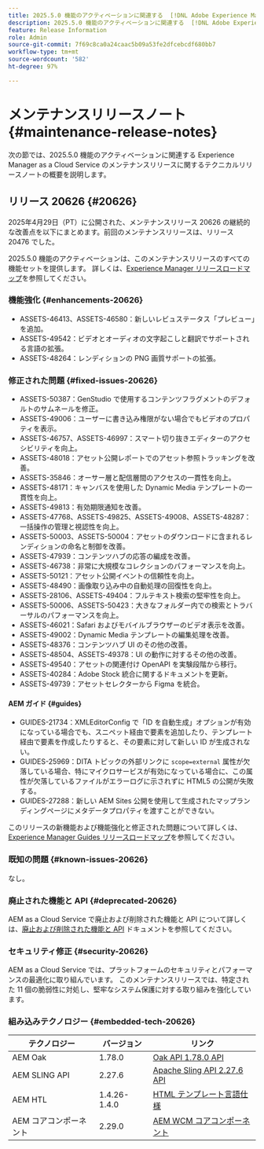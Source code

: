 ```yaml
---
title: 2025.5.0 機能のアクティベーションに関連する  [!DNL Adobe Experience Manager]  as a Cloud Service のメンテナンスリリースノート。
description: 2025.5.0 機能のアクティベーションに関連する  [!DNL Adobe Experience Manager]  as a Cloud Service のメンテナンスリリースノート。
feature: Release Information
role: Admin
source-git-commit: 7f69c8ca0a24caac5b09a53fe2dfcebcdf680bb7
workflow-type: tm+mt
source-wordcount: '582'
ht-degree: 97%

---
```


# メンテナンスリリースノート {#maintenance-release-notes}

次の節では、2025.5.0 機能のアクティベーションに関連する Experience Manager as a Cloud Service のメンテナンスリリースに関するテクニカルリリースノートの概要を説明します。

## リリース 20626 {#20626}

2025年4月29日（PT）に公開された、メンテナンスリリース 20626 の継続的な改善点を以下にまとめます。前回のメンテナンスリリースは、リリース 20476 でした。

2025.5.0 機能のアクティベーションは、このメンテナンスリリースのすべての機能セットを提供します。 詳しくは、[Experience Manager リリースロードマップ](https://experienceleague.adobe.com/ja/docs/experience-manager-release-information/aem-release-updates/update-releases-roadmap)を参照してください。

### 機能強化 {#enhancements-20626}

* ASSETS-46413、ASSETS-46580：新しいレビュステータス「プレビュー」を追加。
* ASSETS-49542：ビデオとオーディオの文字起こしと翻訳でサポートされる言語の拡張。
* ASSETS-48264：レンディションの PNG 画質サポートの拡張。

### 修正された問題 {#fixed-issues-20626}

* ASSETS-50387：GenStudio で使用するコンテンツフラグメントのデフォルトのサムネールを修正。
* ASSETS-49006：ユーザーに書き込み権限がない場合でもビデオのプロパティを表示。
* ASSETS-46757、ASSETS-46997：スマート切り抜きエディターのアクセシビリティを向上。
* ASSETS-48018：アセット公開レポートでのアセット参照トラッキングを改善。
* ASSETS-35846：オーサー層と配信層間のアクセスの一貫性を向上。
* ASSETS-48171：キャンバスを使用した Dynamic Media テンプレートの一貫性を向上。
* ASSETS-49813：有効期限通知を改善。
* ASSETS-47768、ASSETS-49825、ASSETS-49008、ASSETS-48287：一括操作の管理と視認性を向上。
* ASSETS-50003、ASSETS-50004：アセットのダウンロードに含まれるレンディションの命名と制御を改善。
* ASSETS-47939：コンテンツハブの応答の編成を改善。
* ASSETS-46738：非常に大規模なコレクションのパフォーマンスを向上。
* ASSETS-50121：アセット公開イベントの信頼性を向上。
* ASSETS-48490：画像取り込み中の自動処理の回復性を向上。
* ASSETS-28106、ASSETS-49404：フルテキスト検索の堅牢性を向上。
* ASSETS-50006、ASSETS-50423：大きなフォルダー内での検索とトラバーサルのパフォーマンスを向上。
* ASSETS-46021：Safari およびモバイルブラウザーのビデオ表示を改善。
* ASSETS-49002：Dynamic Media テンプレートの編集処理を改善。
* ASSETS-48376：コンテンツハブ UI のその他の改善。
* ASSETS-48504、ASSETS-49378：UI の動作に対するその他の改善。
* ASSETS-49540：アセットの関連付け OpenAPI を実験段階から移行。
* ASSETS-40284：Adobe Stock 統合に関するドキュメントを更新。
* ASSETS-49739：アセットセレクターから Figma を統合。

#### AEM ガイド {#guides}

* GUIDES-21734：XMLEditorConfig で「ID を自動生成」オプションが有効になっている場合でも、スニペット経由で要素を追加したり、テンプレート経由で要素を作成したりすると、その要素に対して新しい ID が生成されない。
* GUIDES-25969：DITA トピックの外部リンクに `scope=external` 属性が欠落している場合、特にマイクロサービスが有効になっている場合に、この属性が欠落しているファイルがエラーログに示されずに HTML5 の公開が失敗する。
* GUIDES-27288：新しい AEM Sites 公開を使用して生成されたマップランディングページにメタデータプロパティを渡すことができない。

このリリースの新機能および機能強化と修正された問題について詳しくは、[Experience Manager Guides リリースロードマップ](https://experienceleague.adobe.com/ja/docs/experience-manager-guides/using/release-info/aem-guides-releases-roadmap)を参照してください。

### 既知の問題 {#known-issues-20626}

なし。

### 廃止された機能と API {#deprecated-20626}

AEM as a Cloud Service で廃止および削除された機能と API について詳しくは、[廃止および削除された機能と API](/help/release-notes/deprecated-removed-features.md) ドキュメントを参照してください。

### セキュリティ修正 {#security-20626}

AEM as a Cloud Service では、プラットフォームのセキュリティとパフォーマンスの最適化に取り組んでいます。 このメンテナンスリリースでは、特定された 11 個の脆弱性に対処し、堅牢なシステム保護に対する取り組みを強化しています。

### 組み込みテクノロジー {#embedded-tech-20626}

| テクノロジー | バージョン | リンク |
|---|---|---|
| AEM Oak | 1.78.0 | [Oak API 1.78.0 API](https://www.javadoc.io/doc/org.apache.jackrabbit/oak-api/1.78.0/index.html) |
| AEM SLING API | 2.27.6 | [Apache Sling API 2.27.6 API](https://www.javadoc.io/doc/org.apache.sling/org.apache.sling.api/latest/index.html) |
| AEM HTL | 1.4.26-1.4.0 | [HTML テンプレート言語仕様](https://github.com/adobe/htl-spec) |
| AEM コアコンポーネント | 2.29.0 | [AEM WCM コアコンポーネント](https://github.com/adobe/aem-core-wcm-components) |

